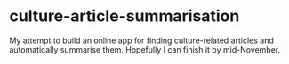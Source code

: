 # culture-article-summarisation
My attempt to build an online app for finding culture-related articles and automatically summarise them.
Hopefully I can finish it by mid-November.
